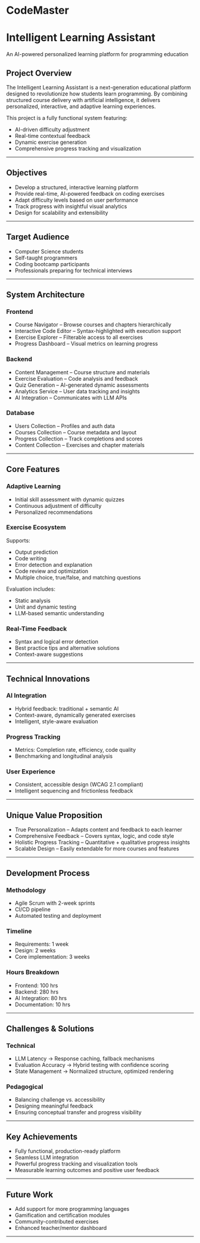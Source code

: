 # CodeMaster

# Intelligent Learning Assistant

An AI-powered personalized learning platform for programming education

##  Project Overview

The Intelligent Learning Assistant is a next-generation educational platform designed to revolutionize how students learn programming. By combining structured course delivery with artificial intelligence, it delivers personalized, interactive, and adaptive learning experiences.

This project is a fully functional system featuring:
- AI-driven difficulty adjustment
- Real-time contextual feedback
- Dynamic exercise generation
- Comprehensive progress tracking and visualization

---

##  Objectives

- Develop a structured, interactive learning platform
- Provide real-time, AI-powered feedback on coding exercises
- Adapt difficulty levels based on user performance
- Track progress with insightful visual analytics
- Design for scalability and extensibility

---

##  Target Audience

-  Computer Science students  
-  Self-taught programmers  
-  Coding bootcamp participants  
-  Professionals preparing for technical interviews  

---

##  System Architecture

###  Frontend
- Course Navigator – Browse courses and chapters hierarchically  
- Interactive Code Editor – Syntax-highlighted with execution support  
- Exercise Explorer – Filterable access to all exercises  
- Progress Dashboard – Visual metrics on learning progress  

###  Backend
- Content Management – Course structure and materials  
- Exercise Evaluation – Code analysis and feedback  
- Quiz Generation – AI-generated dynamic assessments  
- Analytics Service – User data tracking and insights  
- AI Integration – Communicates with LLM APIs  

###  Database
- Users Collection – Profiles and auth data  
- Courses Collection – Course metadata and layout  
- Progress Collection – Track completions and scores  
- Content Collection – Exercises and chapter materials  

---

##  Core Features

###  Adaptive Learning
- Initial skill assessment with dynamic quizzes  
- Continuous adjustment of difficulty  
- Personalized recommendations  

###  Exercise Ecosystem
Supports:
- Output prediction  
- Code writing  
- Error detection and explanation  
- Code review and optimization  
- Multiple choice, true/false, and matching questions  

Evaluation includes:
- Static analysis  
- Unit and dynamic testing  
- LLM-based semantic understanding  

###  Real-Time Feedback
- Syntax and logical error detection  
- Best practice tips and alternative solutions  
- Context-aware suggestions  

---

##  Technical Innovations

###  AI Integration
- Hybrid feedback: traditional + semantic AI  
- Context-aware, dynamically generated exercises  
- Intelligent, style-aware evaluation  

###  Progress Tracking
- Metrics: Completion rate, efficiency, code quality  
- Benchmarking and longitudinal analysis  

###  User Experience
- Consistent, accessible design (WCAG 2.1 compliant)  
- Intelligent sequencing and frictionless feedback  

---

##  Unique Value Proposition

- True Personalization – Adapts content and feedback to each learner  
- Comprehensive Feedback – Covers syntax, logic, and code style  
- Holistic Progress Tracking – Quantitative + qualitative progress insights  
- Scalable Design – Easily extendable for more courses and features  

---

##  Development Process

###  Methodology
- Agile Scrum with 2-week sprints  
- CI/CD pipeline  
- Automated testing and deployment  

###  Timeline
- Requirements: 1 week  
- Design: 2 weeks  
- Core implementation: 3 weeks  

###  Hours Breakdown
- Frontend: 100 hrs  
- Backend: 280 hrs  
- AI Integration: 80 hrs  
- Documentation: 10 hrs  

---

##  Challenges & Solutions

###  Technical
- LLM Latency → Response caching, fallback mechanisms  
- Evaluation Accuracy → Hybrid testing with confidence scoring  
- State Management → Normalized structure, optimized rendering  

###  Pedagogical
- Balancing challenge vs. accessibility  
- Designing meaningful feedback  
- Ensuring conceptual transfer and progress visibility  

---

##  Key Achievements
- Fully functional, production-ready platform  
- Seamless LLM integration  
- Powerful progress tracking and visualization tools  
- Measurable learning outcomes and positive user feedback  

---

##  Future Work

- Add support for more programming languages  
- Gamification and certification modules  
- Community-contributed exercises  
- Enhanced teacher/mentor dashboard  

---
